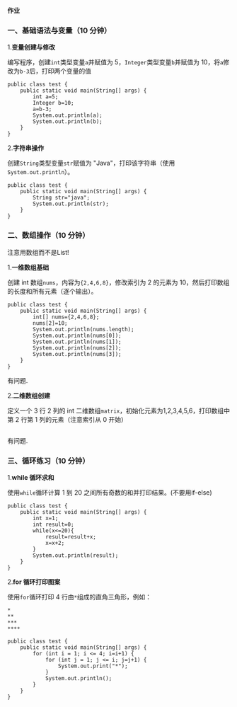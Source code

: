 **作业**

### 一、基础语法与变量（10 分钟）

1.**变量创建与修改**

编写程序，创建`int`类型变量`a`并赋值为 5，`Integer`类型变量`b`并赋值为 10，将`a`修改为`b-3`后，打印两个变量的值

```
public class test {
    public static void main(String[] args) {
        int a=5;
        Integer b=10;
        a=b-3;
        System.out.println(a);
        System.out.println(b);
    }
}
```

2.**字符串操作**

创建`String`类型变量`str`赋值为 "Java"，打印该字符串（使用`System.out.println`）。

```
public class test {
    public static void main(String[] args) {
        String str="java";
        System.out.println(str);
    }
}
```

### 二、数组操作（10 分钟）

注意用数组而不是List!

1.**一维数组基础**

创建 int 数组`nums`，内容为`{2,4,6,8}`，修改索引为 2 的元素为 10，然后打印数组的长度和所有元素（逐个输出）。

```
public class test {
    public static void main(String[] args) {
        int[] nums={2,4,6,8};
        nums[2]=10;
        System.out.println(nums.length);
        System.out.println(nums[0]);
        System.out.println(nums[1]);
        System.out.println(nums[2]);
        System.out.println(nums[3]);
    }
}
```

有问题.

2.**二维数组创建**

定义一个 3 行 2 列的 int 二维数组`matrix`，初始化元素为1,2,3,4,5,6，打印数组中第 2 行第 1 列的元素（注意索引从 0 开始）

```
```

有问题.

### 三、循环练习（10 分钟）

1.**while 循环求和**

使用`while`循环计算 1 到 20 之间所有奇数的和并打印结果。(不要用if-else)

```
public class test {
    public static void main(String[] args) {
        int x=1;
        int result=0;
        while(x<=20){
            result=result+x;
            x=x+2;
        }
        System.out.println(result);
    }
}
```

2.**for 循环打印图案**

使用`for`循环打印 4 行由`*`组成的直角三角形，例如：

```plaintext
*
**
***
****
```

```
public class test {
    public static void main(String[] args) {
        for (int i = 1; i <= 4; i=i+1) {
            for (int j = 1; j <= i; j=j+1) {
                System.out.print("*");
            }
            System.out.println();
        }
    }
}
```

